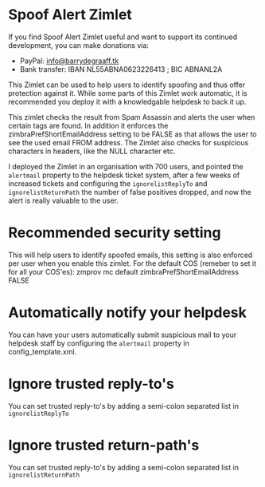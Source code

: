 Spoof Alert Zimlet
==========
If you find Spoof Alert Zimlet useful and want to support its continued development, you can make donations via:
- PayPal: info@barrydegraaff.tk
- Bank transfer: IBAN NL55ABNA0623226413 ; BIC ABNANL2A

This Zimlet can be used to help users to identify spoofing and thus offer protection against it. While some parts of this Zimlet work automatic, it is recommended you deploy it with a knowledgable helpdesk to back it up.

This zimlet checks the result from Spam Assassin and alerts the user when certain tags are found. In addition it enforces the zimbraPrefShortEmailAddress setting to be FALSE as that allows the user to see the used email FROM address. The Zimlet also checks for suspicious characters in headers, like the NULL character etc. 

I deployed the Zimlet in an organisation with 700 users, and pointed the `alertmail` property to the helpdesk ticket system, after a few weeks of increased tickets and configuring the `ignorelistReplyTo` and `ignorelistReturnPath` the number of false positives dropped, and now the alert is really valuable to the user.

# Recommended security setting
This will help users to identify spoofed emails, this setting is also enforced per user when you enable this zimlet.
For the default COS (remeber to set it for all your COS'es):
zmprov mc default zimbraPrefShortEmailAddress FALSE

# Automatically notify your helpdesk
You can have your users automatically submit suspicious mail to your helpdesk staff by configuring the `alertmail` property in config_template.xml.

# Ignore trusted reply-to's
You can set trusted reply-to's by adding a semi-colon separated list in `ignorelistReplyTo`

# Ignore trusted return-path's
You can set trusted reply-to's by adding a semi-colon separated list in `ignorelistReturnPath`


